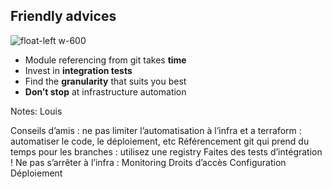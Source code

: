 ## Friendly advices

![float-left w-600](./assets/images/thumbsup.jpg)

* Module referencing from git takes **time**
* Invest in **integration tests**
* Find the **granularity** that suits you best
* **Don’t stop** at infrastructure automation


Notes: Louis

Conseils d’amis : ne pas limiter l’automatisation à l’infra et a terraform : automatiser le code, le déploiement, etc
Référencement git qui prend du temps pour les branches : utilisez une registry
Faites des tests d’intégration !
Ne pas s’arrêter à l’infra :
Monitoring
Droits d’accès
Configuration
Déploiement

